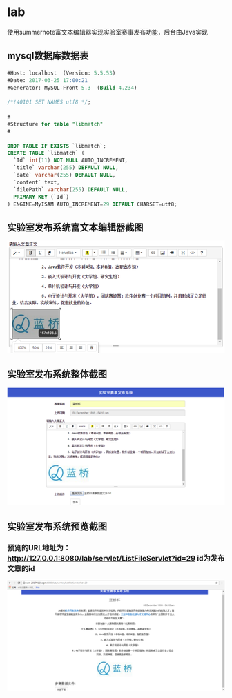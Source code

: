 # lab
使用summernote富文本编辑器实现实验室赛事发布功能，后台由Java实现
## mysql数据库数据表
```sql
#Host: localhost  (Version: 5.5.53)
#Date: 2017-03-25 17:00:21
#Generator: MySQL-Front 5.3  (Build 4.234)

/*!40101 SET NAMES utf8 */;

#
#Structure for table "libmatch"
#

DROP TABLE IF EXISTS `libmatch`;
CREATE TABLE `libmatch` (
  `Id` int(11) NOT NULL AUTO_INCREMENT,
  `title` varchar(255) DEFAULT NULL,
  `date` varchar(255) DEFAULT NULL,
  `content` text,
  `filePath` varchar(255) DEFAULT NULL,
  PRIMARY KEY (`Id`)
) ENGINE=MyISAM AUTO_INCREMENT=29 DEFAULT CHARSET=utf8;
```
## 实验室发布系统富文本编辑器截图
![image](https://github.com/say-hello-user/lab/blob/master/image/title.png)
## 实验室发布系统整体截图
![image](https://github.com/say-hello-user/lab/blob/master/image/main.png)
## 实验室发布系统预览截图
### 预览的URL地址为：http://127.0.0.1:8080/lab/servlet/ListFileServlet?id=29 id为发布文章的id
![image](https://github.com/say-hello-user/lab/blob/master/image/look.png)

